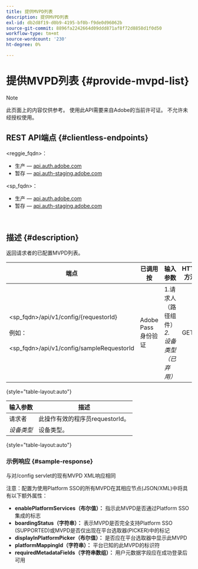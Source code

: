 ```yaml
---
title: 提供MVPD列表
description: 提供MVPD列表
exl-id: db2d8f19-d0b9-4195-bf0b-f9de0d96062b
source-git-commit: 8896fa2242664d09ddd871af8f72d8858d1f0d50
workflow-type: tm+mt
source-wordcount: '230'
ht-degree: 0%

---
```


# 提供MVPD列表 {#provide-mvpd-list}

>[!NOTE]
>
>此页面上的内容仅供参考。 使用此API需要来自Adobe的当前许可证。 不允许未经授权使用。

## REST API端点 {#clientless-endpoints}

&lt;reggie_fqdn>：

* 生产 —  [api.auth.adobe.com](http://api.auth.adobe.com/)
* 暂存 —  [api.auth-staging.adobe.com](http://api.auth-staging.adobe.com/)

&lt;sp_fqdn>：

* 生产 —  [api.auth.adobe.com](http://api.auth.adobe.com/)
* 暂存 —  [api.auth-staging.adobe.com](http://api.auth-staging.adobe.com/)

</br>

## 描述 {#description}

返回请求者的已配置MVPD列表。

| 端点 | 已调用  </br>按 | 输入   </br>参数 | HTTP  </br>方法 | 响应 | HTTP  </br>响应 |
| --- | --- | --- | --- | --- | --- |
| &lt;sp_fqdn>/api/v1/config/{requestorId}</br></br>例如：</br></br>&lt;sp_fqdn>/api/v1/config/sampleRequestorId | Adobe Pass身份验证 | 1.请求人</br>    （路径组件）</br>_2.  设备类型（已弃用）_ | GET | 包含MVPD列表的XML或JSON。 | 200 |

{style="table-layout:auto"}


| 输入参数 | 描述 |
| --------------- | ------------------------------------------------------------- |
| 请求者 | 此操作有效的程序员requestorId。 |
| *设备类型* | 设备类型。 |

{style="table-layout:auto"}

### 示例响应 {#sample-response}

与对/config servlet的现有MVPD XML响应相同

注意：配置为使用Platform SSO的所有MVPD在其相应节点(JSON/XML)中将具有以下额外属性：

* **enablePlatformServices（布尔值）：** 指示此MVPD是否通过Platform SSO集成的标志
* **boardingStatus（字符串）：** 表示MVPD是否完全支持Platform SSO (SUPPORTED)或MVPD是否仅出现在平台选取器(PICKER)中的标记
* **displayInPlatformPicker（布尔值）：** 是否应在平台选取器中显示此MVPD
* **platformMappingId（字符串）：** 平台已知的此MVPD的标识符
* **requiredMetadataFields（字符串数组）：** 用户元数据字段应在成功登录后可用
